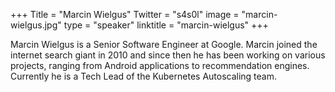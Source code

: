 +++
Title = "Marcin Wielgus"
Twitter = "s4s0l"
image = "marcin-wielgus.jpg"
type = "speaker"
linktitle = "marcin-wielgus"
+++

Marcin Wielgus is a Senior Software Engineer at Google. Marcin joined the internet search giant in 2010 and since then he has been working on various projects, ranging from Android applications to recommendation engines. Currently he is a Tech Lead of the Kubernetes Autoscaling team.
